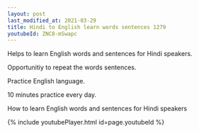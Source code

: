 ```yaml
---
layout: post
last_modified_at: 2021-03-29
title: Hindi to English learn words sentences 1279 
youtubeId: ZNC8-mSwapc
---
```

 
 
Helps to learn English words and sentences for Hindi speakers.

Opportunitiy to repeat the words sentences. 

Practice English language. 
 
10 minutes practice every day. 
 
How to learn English words and sentences for Hindi speakers 
 
{% include youtubePlayer.html id=page.youtubeId %}
 

